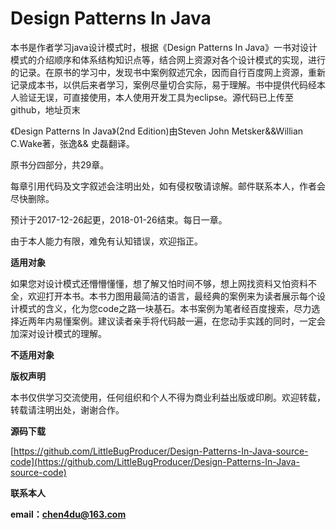 # Design Patterns In Java

本书是作者学习java设计模式时，根据《Design Patterns In Java》一书对设计模式的介绍顺序和体系结构知识点等，结合网上资源对各个设计模式的实现，进行的记录。在原书的学习中，发现书中案例叙述冗余，因而自行百度网上资源，重新记录成本书，以供后来者学习，案例尽量切合实际，易于理解。书中提供代码经本人验证无误，可直接使用，本人使用开发工具为eclipse。源代码已上传至github，地址页末

《Design Patterns In Java》\(2nd Edition\)由Steven John Metsker&&Willian C.Wake著，张逸&& 史磊翻译。

原书分四部分，共29章。

每章引用代码及文字叙述会注明出处，如有侵权敬请谅解。邮件联系本人，作者会尽快删除。

预计于2017-12-26起更，2018-01-26结束。每日一章。

由于本人能力有限，难免有认知错误，欢迎指正。

**适用对象**

如果您对设计模式还懵懵懂懂，想了解又怕时间不够，想上网找资料又怕资料不全，欢迎打开本书。本书力图用最简洁的语言，最经典的案例来为读者展示每个设计模式的含义，化为您code之路一块基石。本书案例为笔者经百度搜索，尽力选择近两年内易懂案例。建议读者亲手将代码敲一遍，在您动手实践的同时，一定会加深对设计模式的理解。

**不适用对象**

**版权声明**

本书仅供学习交流使用，任何组织和个人不得为商业利益出版或印刷。欢迎转载，转载请注明出处，谢谢合作。

**源码下载**

[https://github.com/LittleBugProducer/Design-Patterns-In-Java-source-code](https://github.com/LittleBugProducer/Design-Patterns-In-Java-source-code)

**联系本人**

**email：chen4du@163.com**

